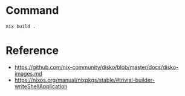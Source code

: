 # Command
```sh
nix build .
```

# Reference
- https://github.com/nix-community/disko/blob/master/docs/disko-images.md
- https://nixos.org/manual/nixpkgs/stable/#trivial-builder-writeShellApplication
